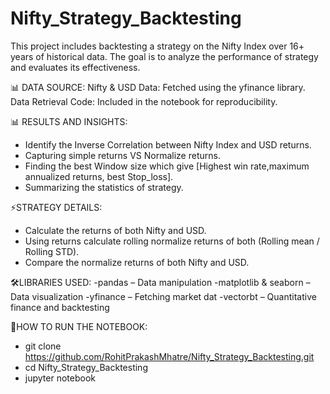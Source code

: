 # Nifty_Strategy_Backtesting
This project includes backtesting a strategy on the Nifty Index over 16+ years of historical data. The goal is to analyze the performance of strategy and evaluates its effectiveness.

📊 DATA SOURCE:
Nifty & USD Data: Fetched using the yfinance library.
Data Retrieval Code: Included in the notebook for reproducibility.

📊 RESULTS AND INSIGHTS:
- Identify the Inverse Correlation between Nifty Index and USD returns.
- Capturing simple returns VS Normalize returns.
- Finding the best Window size which give [Highest win rate,maximum annualized returns, best Stop_loss].
- Summarizing the statistics of strategy. 

⚡STRATEGY DETAILS:
- Calculate the returns of both Nifty and USD.
- Using returns calculate rolling normalize returns of both (Rolling mean / Rolling STD).
- Compare the normalize returns of both Nifty and USD.

🛠️LIBRARIES USED:
-pandas – Data manipulation
-matplotlib & seaborn – Data visualization
-yfinance – Fetching market dat
-vectorbt – Quantitative finance and backtesting

🚀HOW TO RUN THE NOTEBOOK:
- git clone https://github.com/RohitPrakashMhatre/Nifty_Strategy_Backtesting.git
- cd Nifty_Strategy_Backtesting
- jupyter notebook

